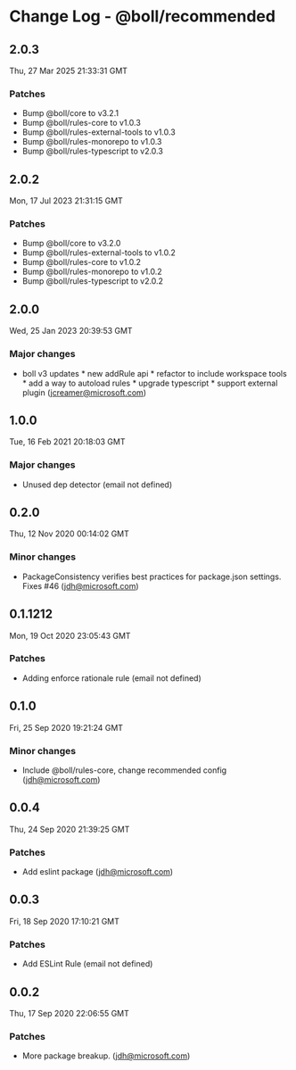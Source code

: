 # Change Log - @boll/recommended

<!-- This log was last generated on Thu, 27 Mar 2025 21:33:31 GMT and should not be manually modified. -->

<!-- Start content -->

## 2.0.3

Thu, 27 Mar 2025 21:33:31 GMT

### Patches

- Bump @boll/core to v3.2.1
- Bump @boll/rules-core to v1.0.3
- Bump @boll/rules-external-tools to v1.0.3
- Bump @boll/rules-monorepo to v1.0.3
- Bump @boll/rules-typescript to v2.0.3

## 2.0.2

Mon, 17 Jul 2023 21:31:15 GMT

### Patches

- Bump @boll/core to v3.2.0
- Bump @boll/rules-external-tools to v1.0.2
- Bump @boll/rules-core to v1.0.2
- Bump @boll/rules-monorepo to v1.0.2
- Bump @boll/rules-typescript to v2.0.2

## 2.0.0

Wed, 25 Jan 2023 20:39:53 GMT

### Major changes

- boll v3 updates * new addRule api * refactor to include workspace tools * add a way to autoload rules * upgrade typescript * support external plugin (jcreamer@microsoft.com)

## 1.0.0

Tue, 16 Feb 2021 20:18:03 GMT

### Major changes

- Unused dep detector (email not defined)

## 0.2.0

Thu, 12 Nov 2020 00:14:02 GMT

### Minor changes

- PackageConsistency verifies best practices for package.json settings. Fixes #46 (jdh@microsoft.com)

## 0.1.1212

Mon, 19 Oct 2020 23:05:43 GMT

### Patches

- Adding enforce rationale rule (email not defined)

## 0.1.0

Fri, 25 Sep 2020 19:21:24 GMT

### Minor changes

- Include @boll/rules-core, change recommended config (jdh@microsoft.com)

## 0.0.4

Thu, 24 Sep 2020 21:39:25 GMT

### Patches

- Add eslint package (jdh@microsoft.com)

## 0.0.3

Fri, 18 Sep 2020 17:10:21 GMT

### Patches

- Add ESLint Rule (email not defined)

## 0.0.2

Thu, 17 Sep 2020 22:06:55 GMT

### Patches

- More package breakup. (jdh@microsoft.com)
